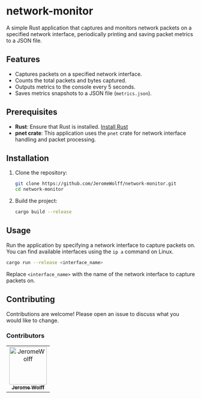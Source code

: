 # network-monitor

A simple Rust application that captures and monitors network packets on a specified network interface, periodically
printing and saving packet metrics to a JSON file.

## Features

- Captures packets on a specified network interface.
- Counts the total packets and bytes captured.
- Outputs metrics to the console every 5 seconds.
- Saves metrics snapshots to a JSON file (`metrics.json`).

## Prerequisites

- **Rust**: Ensure that Rust is installed. [Install Rust](https://www.rust-lang.org/tools/install)
- **pnet crate**: This application uses the `pnet` crate for network interface handling and packet processing.

## Installation

1. Clone the repository:
   ```bash
   git clone https://github.com/JeromeWolff/network-monitor.git
   cd network-monitor
   ```

2. Build the project:
   ```bash
   cargo build --release
   ```

## Usage

Run the application by specifying a network interface to capture packets on. You can find available interfaces using the
`ip a` command on Linux.

```bash
cargo run --release <interface_name>
```

Replace `<interface_name>` with the name of the network interface to capture packets on.

## Contributing

Contributions are welcome! Please open an issue to discuss what you would like to change.

### Contributors

<!-- readme: collaborators,contributors -start -->
<table>
	<tbody>
		<tr>
            <td align="center">
                <a href="https://github.com/JeromeWolff">
                    <img src="https://avatars.githubusercontent.com/u/34198274?v=4" width="100;" alt="JeromeWolff"/>
                    <br />
                    <sub><b>Jerome Wolff</b></sub>
                </a>
            </td>
		</tr>
	<tbody>
</table>
<!-- readme: collaborators,contributors -end -->
